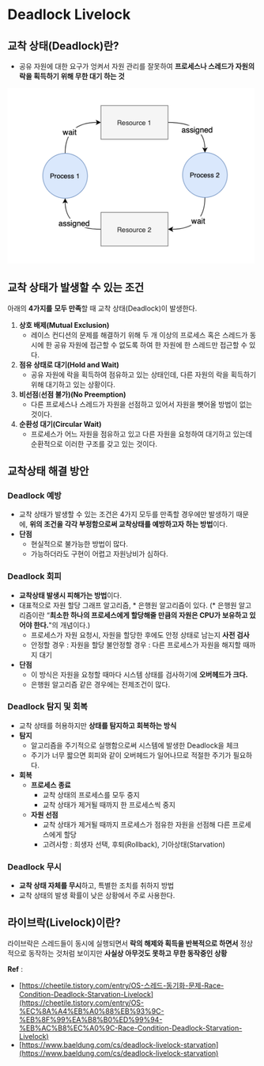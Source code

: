 # Deadlock Livelock

## 교착 상태(Deadlock)란?

- 공유 자원에 대한 요구가 엉켜서 자원 관리를 잘못하여 **프로세스나 스레드가 자원의 락을 획득하기 위해 무한 대기 하는 것**

<img src="Deadlock-Livelock-images/Untitled.png" width="500">

## 교착 상태가 발생할 수 있는 조건

아래의 **4가지를** **모두 만족**할 때 교착 상태(Deadlock)이 발생한다.

1. **상호 배제(Mutual Exclusion)**
   - 레이스 컨디션의 문제를 해결하기 위해 두 개 이상의 프로세스 혹은 스레드가 동시에 한 공유 자원에 접근할 수 없도록 하여 한 자원에 한 스레드만 접근할 수 있다.
2. **점유 상태로 대기(Hold and Wait)**
   - 공유 자원에 락을 획득하여 점유하고 있는 상태인데, 다른 자원의 락을 획득하기 위해 대기하고 있는 상황이다.
3. **비선점**(**선점 불가)(No Preemption)**
   - 다른 프로세스나 스레드가 자원을 선점하고 있어서 자원을 뺏어올 방법이 없는 것이다.
4. **순환성 대기(Circular Wait)**
   - 프로세스가 어느 자원을 점유하고 있고 다른 자원을 요청하여 대기하고 있는데 순환적으로 이러한 구조를 갖고 있는 것이다.

## 교착상태 해결 방안

### Deadlock 예방

- 교착 상태가 발생할 수 있는 조건은 4가지 모두를 만족할 경우에만 발생하기 때문에,
  **위의 조건을 각각 부정함으로써 교착상태를 예방하고자 하는 방법**이다.
- **단점**
  - 현실적으로 불가능한 방법이 많다.
  - 가능하더라도 구현이 어렵고 자원낭비가 심하다.

### Deadlock 회피

- **교착상태 발생시 피해가는 방법**이다.
- 대표적으로 자원 할당 그래프 알고리즘, \* 은행원 알고리즘이 있다.
  (\* 은행원 알고리즘이란 “**최소한 하나의 프로세스에게 할당해줄 만큼의 자원은 CPU가 보유하고 있어야 한다.**"의 개념이다.)
  - 프로세스가 자원 요청시, 자원을 할당한 후에도 안정 상태로 남는지 **사전 검사**
  - 안정할 경우 : 자원을 할당
    불안정할 경우 : 다른 프로세스가 자원을 해지할 때까지 대기
- **단점**
  - 이 방식은 자원을 요청할 때마다 시스템 상태를 검사하기에 **오버헤드가 크다.**
  - 은행원 알고리즘 같은 경우에는 전제조건이 많다.

### Deadlock 탐지 및 회복

- 교착 상태를 허용하지만 **상태를 탐지하고 회복하는 방식**
- **탐지**
  - 알고리즘을 주기적으로 실행함으로써 시스템에 발생한 Deadlock을 체크
  - 주기가 너무 짧으면 회피와 같이 오버헤드가 일어나므로 적절한 주기가 필요하다.
- **회복**
  - **프로세스 종료**
    - 교착 상태의 프로세스를 모두 중지
    - 교착 상태가 제거될 때까지 한 프로세스씩 중지
  - **자원 선점**
    - 교착 상태가 제거될 때까지 프로세스가 점유한 자원을 선점해 다른 프로세스에게 할당
    - 고려사항 : 희생자 선택, 후퇴(Rollback), 기아상태(Starvation)

### Deadlock 무시

- **교착 상태 자체를 무시**하고, 특별한 조치를 취하지 방법
- 교착 상태의 발생 확률이 낮은 상황에서 주로 사용한다.

## **라이브락(Livelock)이란?**

라이브락은 스레드들이 동시에 실행되면서 **락의 해제와 획득을 반복적으로 하면서** 정상적으로 동작하는 것처럼 보이지만 **사실상 아무것도 못하고 무한 동작중인 상황**

**Ref** :

- [https://cheetile.tistory.com/entry/OS-스레드-동기화-문제-Race-Condition-Deadlock-Starvation-Livelock](https://cheetile.tistory.com/entry/OS-%EC%8A%A4%EB%A0%88%EB%93%9C-%EB%8F%99%EA%B8%B0%ED%99%94-%EB%AC%B8%EC%A0%9C-Race-Condition-Deadlock-Starvation-Livelock)
- [https://www.baeldung.com/cs/deadlock-livelock-starvation](https://www.baeldung.com/cs/deadlock-livelock-starvation)
